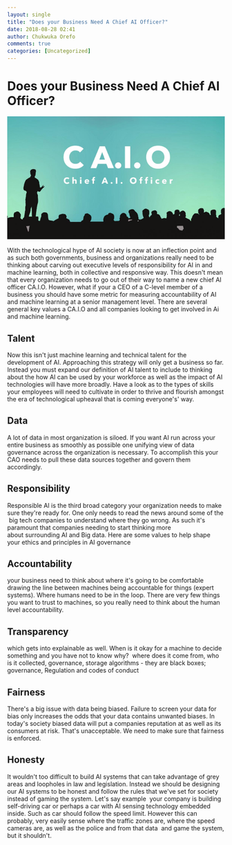 ```yaml
---
layout: single
title: "Does your Business Need A Chief AI Officer?"
date: 2018-08-28 02:41
author: Chukwuka Orefo
comments: true
categories: [Uncategorized]
---
```

# __Does your Business Need A Chief AI Officer?__

![Chief AI Officer Acronym](/images/caio.png "Chief AI Officer Acronym")

With the technological hype of AI society is now at an inflection point and as such both governments, business and organizations really need to be thinking about carving out executive levels of responsibility for AI in and machine learning, both in collective and responsive way.
This doesn't mean that every organization needs to go out of their way to name a new chief AI officer CA.I.O. However, what  if your a CEO of a C-level member of a business you should have some metric for measuring accountability of AI and machine learning at a senior management level. There are several general key values a CA.I.O and all companies looking to get involved in Ai and machine learning.

## __Talent__

Now this isn't just machine learning and technical talent for the development of AI. Approaching this strategy will only get a business so far. Instead you must expand our definition of AI talent to include to thinking about the how AI can be used by your workforce as well as the impact of AI technologies will have more broadly. Have a look as to the types of skills your employees will need to cultivate in order to thrive and flourish amongst the era of technological upheaval that is coming everyone's' way.

## __Data__

A lot of data in most organization is siloed. If you want AI run across your entire business as smoothly as possible one unifying view of data governance across the organization is necessary. To accomplish this your CAO needs to pull these data sources together and govern them accordingly. 

## __Responsibility__

Responsible AI is the third broad category your organization needs to make sure they're ready for. </span><span style="font-weight:400;">One only needs to read the news around some of the  big tech companies to understand where they go wrong. As such it's paramount that companies needing to start thinking more about surrounding AI and Big data. Here are some values to help shape your ethics and principles in AI governance

## __Accountability__

your business need to think about where it's going to be comfortable drawing the line between machines being accountable for things (expert systems). Where humans need to be in the loop. There are very few things you want to trust to machines, so you really need to think about the human level accountability.

## __Transparency__

which gets into explainable as well. When is it okay for a machine to decide something and you have not to know why? 
where does it come from, who is it collected, governance, storage algorithms - they are black boxes; governance, Regulation and codes of conduct


## __Fairness__

There's a big issue with data being biased. Failure to screen your data for bias only increases the odds that your data contains unwanted biases. In today's society biased data will put a companies reputation at as well as its consumers at risk. That's unacceptable. We need to make sure that fairness is enforced.


## __Honesty__

 It wouldn't too difficult to build AI systems that can take advantage of grey areas and loopholes in law and legislation. Instead we should be designing our AI systems to be honest and follow the rules that we've set for society instead of gaming the system. Let's say example  your company is building self-driving car or perhaps a car with AI sensing technology embedded inside. Such as car should follow the speed limit. However this can probably, very easily sense where the traffic zones are, where the speed cameras are, as well as the police and from that data  and game the system, but it shouldn't. 

